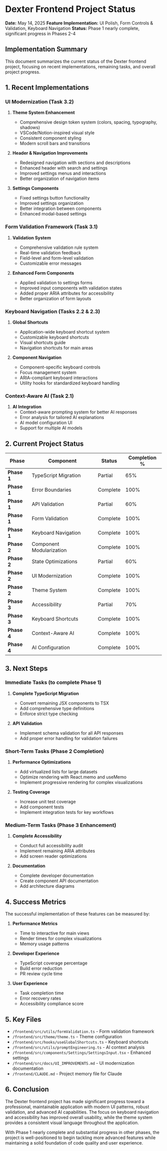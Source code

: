 # Dexter Frontend Project Status

**Date:** May 14, 2025
**Feature Implementation:** UI Polish, Form Controls & Validation, Keyboard Navigation
**Status:** Phase 1 nearly complete, significant progress in Phases 2-4

## Implementation Summary

This document summarizes the current status of the Dexter frontend project, focusing on recent implementations, remaining tasks, and overall project progress.

## 1. Recent Implementations

### UI Modernization (Task 3.2)

1. **Theme System Enhancement**
   - Comprehensive design token system (colors, spacing, typography, shadows)
   - VSCode/Notion-inspired visual style
   - Consistent component styling
   - Modern scroll bars and transitions

2. **Header & Navigation Improvements**
   - Redesigned navigation with sections and descriptions
   - Enhanced header with search and settings
   - Improved settings menus and interactions
   - Better organization of navigation items

3. **Settings Components**
   - Fixed settings button functionality
   - Improved settings organization
   - Better integration between components
   - Enhanced modal-based settings

### Form Validation Framework (Task 3.1)

1. **Validation System**
   - Comprehensive validation rule system
   - Real-time validation feedback
   - Field-level and form-level validation
   - Customizable error messages

2. **Enhanced Form Components**
   - Applied validation to settings forms
   - Improved input components with validation states
   - Added proper ARIA attributes for accessibility
   - Better organization of form layouts

### Keyboard Navigation (Tasks 2.2 & 2.3)

1. **Global Shortcuts**
   - Application-wide keyboard shortcut system
   - Customizable keyboard shortcuts
   - Visual shortcuts guide
   - Navigation shortcuts for main areas

2. **Component Navigation**
   - Component-specific keyboard controls
   - Focus management system
   - ARIA-compliant keyboard interactions
   - Utility hooks for standardized keyboard handling

### Context-Aware AI (Task 2.1)

1. **AI Integration**
   - Context-aware prompting system for better AI responses
   - Error analysis for tailored AI explanations
   - AI model configuration UI
   - Support for multiple AI models

## 2. Current Project Status

| Phase | Component | Status | Completion % |
|-------|-----------|--------|--------------|
| **Phase 1** | TypeScript Migration | Partial | 65% |
| **Phase 1** | Error Boundaries | Complete | 100% |
| **Phase 1** | API Validation | Partial | 60% |
| **Phase 1** | Form Validation | Complete | 100% |
| **Phase 1** | Keyboard Navigation | Complete | 100% |
| **Phase 2** | Component Modularization | Complete | 100% |
| **Phase 2** | State Optimizations | Partial | 60% |
| **Phase 2** | UI Modernization | Complete | 100% |
| **Phase 2** | Theme System | Complete | 100% |
| **Phase 3** | Accessibility | Partial | 70% |
| **Phase 3** | Keyboard Shortcuts | Complete | 100% |
| **Phase 4** | Context-Aware AI | Complete | 100% |
| **Phase 4** | AI Configuration | Complete | 100% |

## 3. Next Steps

### Immediate Tasks (to complete Phase 1)

1. **Complete TypeScript Migration**
   - Convert remaining JSX components to TSX
   - Add comprehensive type definitions
   - Enforce strict type checking

2. **API Validation**
   - Implement schema validation for all API responses
   - Add proper error handling for validation failures

### Short-Term Tasks (Phase 2 Completion)

1. **Performance Optimizations**
   - Add virtualized lists for large datasets
   - Optimize rendering with React.memo and useMemo
   - Implement progressive rendering for complex visualizations

2. **Testing Coverage**
   - Increase unit test coverage
   - Add component tests
   - Implement integration tests for key workflows

### Medium-Term Tasks (Phase 3 Enhancement)

1. **Complete Accessibility**
   - Conduct full accessibility audit
   - Implement remaining ARIA attributes
   - Add screen reader optimizations

2. **Documentation**
   - Complete developer documentation
   - Create component API documentation
   - Add architecture diagrams

## 4. Success Metrics

The successful implementation of these features can be measured by:

1. **Performance Metrics**
   - Time to interactive for main views
   - Render times for complex visualizations
   - Memory usage patterns

2. **Developer Experience**
   - TypeScript coverage percentage
   - Build error reduction
   - PR review cycle time

3. **User Experience**
   - Task completion time
   - Error recovery rates
   - Accessibility compliance score

## 5. Key Files

- `/frontend/src/utils/formValidation.ts` - Form validation framework
- `/frontend/src/theme/theme.ts` - Theme configuration
- `/frontend/src/hooks/useGlobalShortcuts.ts` - Keyboard shortcuts
- `/frontend/src/utils/promptEngineering.ts` - AI context analysis
- `/frontend/src/components/Settings/SettingsInput.tsx` - Enhanced settings
- `/frontend/src/docs/UI_IMPROVEMENTS.md` - UI modernization documentation
- `/frontend/CLAUDE.md` - Project memory file for Claude

## 6. Conclusion

The Dexter frontend project has made significant progress toward a professional, maintainable application with modern UI patterns, robust validation, and advanced AI capabilities. The focus on keyboard navigation and accessibility has improved overall usability, while the theme system provides a consistent visual language throughout the application.

With Phase 1 nearly complete and substantial progress in other phases, the project is well-positioned to begin tackling more advanced features while maintaining a solid foundation of code quality and user experience.